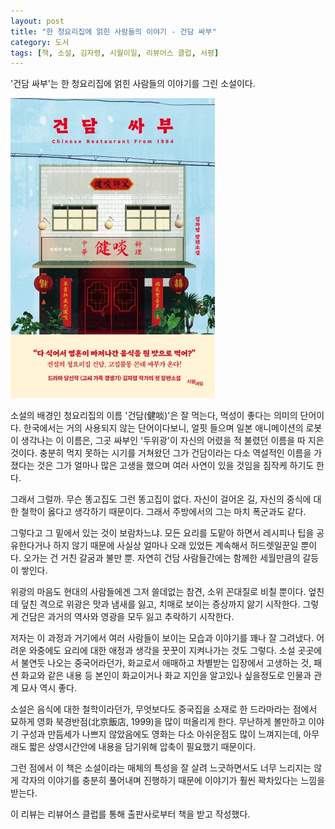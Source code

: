 ```yaml
---
layout: post
title: "한 청요리집에 얽힌 사람들의 이야기 - 건담 싸부"
category: 도서
tags: [책, 소설, 김자령, 시월이일, 리뷰어스 클럽, 서평]
---
```


'건담 싸부'는
한 청요리집에 얽힌 사람들의 이야기를 그린 소설이다.

![표지](/images/jiandan-chinese-restaurant-from-1984-book-h480.jpg)

소설의 배경인 청요리집의 이름 '건담(健啖)'은
잘 먹는다, 먹성이 좋다는 의미의 단어이다.
한국에서는 거의 사용되지 않는 단어이다보니,
얼핏 들으며 일본 애니메이션의 로봇이 생각나는 이 이름은,
그곳 싸부인 '두위광'이 자신의 어렸을 적 불렸던 이름을 따 지은 것이다.
충분히 먹지 못하는 시기를 거쳐왔던 그가 건담이라는 다소 역설적인 이름을 가졌다는 것은
그가 얼마나 많은 고생을 했으며 여러 사연이 있을 것임을 짐작케 하기도 한다.

그래서 그럴까.
무슨 똥고집도 그런 똥고집이 없다.
자신이 걸어온 길, 자신의 중식에 대한 철학이 옳다고 생각하기 때문이다.
그래서 주방에서의 그는 마치 폭군과도 같다.

그렇다고 그 밑에서 있는 것이 보람차느냐.
모든 요리를 도맡아 하면서 레시피나 팁을 공유한다거나 하지 않기 때문에
사실상 얼마나 오래 있었든 계속해서 허드렛일꾼일 뿐이다.
오가는 건 거친 갈굼과 불만 뿐.
자연히 건담 사람들간에는 함께한 세월만큼의 갈등이 쌓인다.

위광의 마음도 현대의 사람들에겐 그저 쓸데없는 참견, 소위 꼰대질로 비칠 뿐이다.
엎친데 덮친 격으로 위광은 맛과 냄새를 잃고, 치매로 보이는 증상까지 앓기 시작한다.
그렇게 건담은 과거의 역사와 영광을 모두 잃고 추락하기 시작한다.

저자는 이 과정과 거기에서 여러 사람들이 보이는 모습과 이야기를 꽤나 잘 그려냈다.
어려운 와중에도 요리에 대한 애정과 생각을 꿋꿋이 지켜나가는 것도 그렇다.
소설 곳곳에서 불연듯 나오는 중국어라던가, 
화교로서 애매하고 차별받는 입장에서 고생하는 것,
패션 화교와 같은 내용 등
본인이 화교이거나 화교 지인을 알고있나 싶을정도로
인물과 관계 묘사 역시 좋다.

소설은 음식에 대한 철학이라던가,
무엇보다도 중국집을 소재로 한 드라마라는 점에서 묘하게 영화 북경반점(北京飯店, 1999)을 많이 떠올리게 한다.
무난하게 볼만하고 이야기 구성과 만듬세가 나쁘지 않았음에도 영화는 다소 아쉬운점도 많이 느껴지는데,
아무래도 짧은 상영시간안에 내용을 담기위해 압축이 필요했기 때문이다.

그런 점에서 이 책은 소설이라는 매체의 특성을 잘 살려
느긋하면서도 너무 느리지는 않게
각자의 이야기를 충분히 풀어내며 진행하기 때문에
이야기가 훨씬 꽉차있다는 느낌을 받는다.



<div class="im im-info">
이 리뷰는 리뷰어스 클럽를 통해 출판사로부터 책을 받고 작성했다.
</div>
